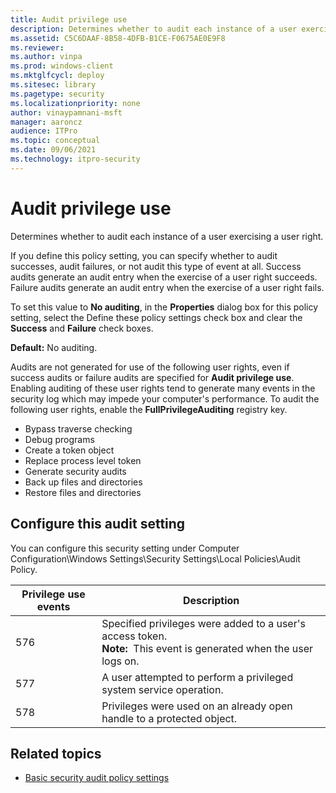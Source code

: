 ```yaml
---
title: Audit privilege use 
description: Determines whether to audit each instance of a user exercising a user right.
ms.assetid: C5C6DAAF-8B58-4DFB-B1CE-F0675AE0E9F8
ms.reviewer: 
ms.author: vinpa
ms.prod: windows-client
ms.mktglfcycl: deploy
ms.sitesec: library
ms.pagetype: security
ms.localizationpriority: none
author: vinaypamnani-msft
manager: aaroncz
audience: ITPro
ms.topic: conceptual
ms.date: 09/06/2021
ms.technology: itpro-security
---
```


# Audit privilege use


Determines whether to audit each instance of a user exercising a user right.

If you define this policy setting, you can specify whether to audit successes, audit failures, or not audit this type of event at all. Success audits generate an audit entry when the exercise of a user right succeeds. Failure audits generate an audit entry when the exercise of a user right fails.

To set this value to **No auditing**, in the **Properties** dialog box for this policy setting, select the Define these policy settings check box and clear the **Success** and **Failure** check boxes.

**Default:** No auditing.

Audits are not generated for use of the following user rights, even if success audits or failure audits are specified for **Audit privilege use**. Enabling auditing of these user rights tend to generate many events in the security log which may impede your computer's performance. To audit the following user rights, enable the **FullPrivilegeAuditing** registry key.

-   Bypass traverse checking
-   Debug programs
-   Create a token object
-   Replace process level token
-   Generate security audits
-   Back up files and directories
-   Restore files and directories

## Configure this audit setting

You can configure this security setting under Computer Configuration\\Windows Settings\\Security Settings\\Local Policies\\Audit Policy.

| Privilege use events | Description |
| - | - |
| 576 | Specified privileges were added to a user's access token.<br>**Note:**  This event is generated when the user logs on.|
| 577 | A user attempted to perform a privileged system service operation. |
| 578 | Privileges were used on an already open handle to a protected object. | 
 
## Related topics

- [Basic security audit policy settings](basic-security-audit-policy-settings.md)
 
 
